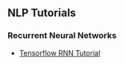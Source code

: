 ## NLP Tutorials

### Recurrent Neural Networks
* [Tensorflow RNN Tutorial](https://www.tensorflow.org/tutorials/recurrent)
